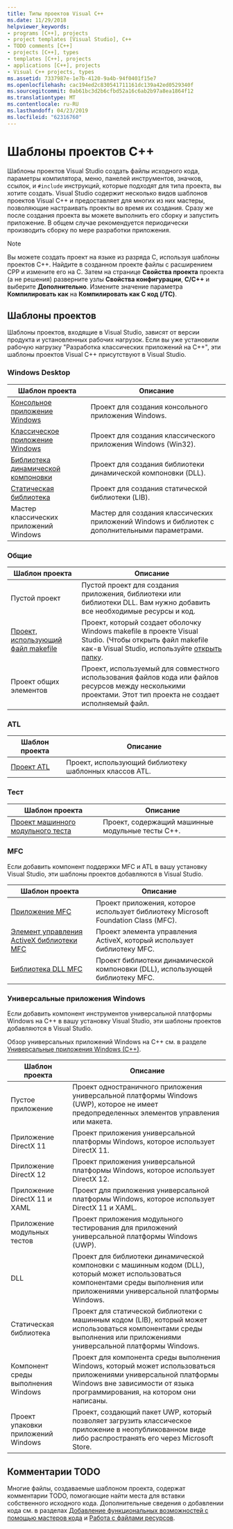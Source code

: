 ```yaml
---
title: Типы проектов Visual C++
ms.date: 11/29/2018
helpviewer_keywords:
- programs [C++], projects
- project templates [Visual Studio], C++
- TODO comments [C++]
- projects [C++], types
- templates [C++], projects
- applications [C++], projects
- Visual C++ projects, types
ms.assetid: 7337987e-1e7b-4120-9a4b-94f0401f15e7
ms.openlocfilehash: cac194ed2c830541711161dc139a42ed0529340f
ms.sourcegitcommit: 0ab61bc3d2b6cfbd52a16c6ab2b97a8ea1864f12
ms.translationtype: MT
ms.contentlocale: ru-RU
ms.lasthandoff: 04/23/2019
ms.locfileid: "62316760"
---
```

# <a name="c-project-templates"></a>Шаблоны проектов C++

Шаблоны проектов Visual Studio создать файлы исходного кода, параметры компилятора, меню, панелей инструментов, значков, ссылок, и `#include` инструкций, которые подходят для типа проекта, вы хотите создать. Visual Studio содержит несколько видов шаблонов проектов Visual C++ и предоставляет для многих из них мастеры, позволяющие настраивать проекты во время их создания. Сразу же после создания проекта вы можете выполнить его сборку и запустить приложение. В общем случае рекомендуется периодически производить сборку по мере разработки приложения.

> [!NOTE]
> Вы можете создать проект на языке из разряда C, используя шаблоны проектов C++. Найдите в созданном проекте файлы с расширением CPP и измените его на C. Затем на странице **Свойства проекта** проекта (а не решения) разверните узлы **Свойства конфигурации**, **C/C++** и выберите **Дополнительно**. Измените значение параметра **Компилировать как** на **Компилировать как C код (/TC)**.

## <a name="project-templates"></a>Шаблоны проектов

Шаблоны проектов, входящие в Visual Studio, зависят от версии продукта и установленных рабочих нагрузок. Если вы уже установили рабочую нагрузку "Разработка классических приложений на C++", эти шаблоны проектов Visual C++ присутствуют в Visual Studio.

### <a name="windows-desktop"></a>Windows Desktop

|Шаблон проекта|Описание|
|----------------------|-----------------------------|
|[Консольное приложение Windows](../../windows/creating-a-console-application.md)|Проект для создания консольного приложения Windows.|
|[Классическое приложение Windows](../../windows/walkthrough-creating-windows-desktop-applications-cpp.md)|Проект для создания классического приложения Windows (Win32).|
|[Библиотека динамической компоновки](../walkthrough-creating-and-using-a-dynamic-link-library-cpp.md)|Проект для создания библиотеки динамической компоновки (DLL).|
|[Статическая библиотека](../../windows/walkthrough-creating-and-using-a-static-library-cpp.md)|Проект для создания статической библиотеки (LIB).|
|Мастер классических приложений Windows|Мастер для создания классических приложений Windows и библиотек с дополнительными параметрами.|

### <a name="general"></a>Общие

|Шаблон проекта|Описание|
|----------------------|-----------------------------|
|Пустой проект|Пустой проект для создания приложения, библиотеки или библиотеки DLL. Вам нужно добавить все необходимые ресурсы и код.|
|[Проект, использующий файл makefile](creating-a-makefile-project.md)|Проект, который создает оболочку Windows makefile в проекте Visual Studio. (Чтобы открыть файл makefile как-в Visual Studio, используйте [открыть папку](../open-folder-projects-cpp.md).|
|Проект общих элементов|Проект, используемый для совместного использования файлов кода или файлов ресурсов между несколькими проектами. Этот тип проекта не создает исполняемый файл.|

### <a name="atl"></a>ATL

|Шаблон проекта|Описание|
|----------------------|-----------------------------|
|[Проект ATL](../../atl/reference/creating-an-atl-project.md)|Проект, использующий библиотеку шаблонных классов ATL.|

### <a name="test"></a>Тест

|Шаблон проекта|Описание|
|----------------------|-----------------------------|
|[Проект машинного модульного теста](/visualstudio/test/writing-unit-tests-for-c-cpp-with-the-microsoft-unit-testing-framework-for-cpp)|Проект, содержащий машинные модульные тесты C++.|

### <a name="mfc"></a>MFC

Если добавить компонент поддержки MFC и ATL в вашу установку Visual Studio, эти шаблоны проектов добавляются в Visual Studio.

|Шаблон проекта|Описание|
|----------------------|-----------------------------|
|[Приложение MFC](../../mfc/reference/creating-an-mfc-application.md)|Проект приложения, которое использует библиотеку Microsoft Foundation Class (MFC).|
|[Элемент управления ActiveX библиотеки MFC](../../mfc/reference/creating-an-mfc-activex-control.md)|Проект элемента управления ActiveX, который использует библиотеку MFC.|
|[Библиотека DLL MFC](../../mfc/reference/creating-an-mfc-dll-project.md)|Проект библиотеки динамической компоновки (DLL), использующей библиотеку MFC.|

### <a name="windows-universal-apps"></a>Универсальные приложения Windows

Если добавить компонент инструментов универсальной платформы Windows на C++ в вашу установку Visual Studio, эти шаблоны проектов добавляются в Visual Studio.

Обзор универсальных приложений Windows на C++ см. в разделе [Универсальные приложения Windows (C++)](../../windows/universal-windows-apps-cpp.md).

|Шаблон проекта|Описание|
|----------------------|-----------------------------|
|Пустое приложение|Проект одностраничного приложения универсальной платформы Windows (UWP), которое не имеет предопределенных элементов управления или макета.|
|Приложение DirectX 11|Проект приложения универсальной платформы Windows, которое использует DirectX 11.|
|Приложение DirectX 12|Проект приложения универсальной платформы Windows, которое использует DirectX 12.|
|Приложение DirectX 11 и XAML|Проект для приложения универсальной платформы Windows, которое использует DirectX 11 и XAML.|
|Приложение модульных тестов|Проект приложения модульного тестирования для приложений универсальной платформы Windows (UWP).|
|DLL|Проект для библиотеки динамической компоновки с машинным кодом (DLL), который может использоваться компонентами среды выполнения или приложениями универсальной платформы Windows.|
|Статическая библиотека|Проект для статической библиотеки с машинным кодом (LIB), который может использоваться компонентами среды выполнения или приложениями универсальной платформы Windows.|
|Компонент среды выполнения Windows|Проект для компонента среды выполнения Windows, который может использоваться приложениями универсальной платформы Windows вне зависимости от языка программирования, на котором они написаны.|
|Проект упаковки приложений Windows|Проект, создающий пакет UWP, который позволяет загрузить классическое приложение в неопубликованном виде либо распространять его через Microsoft Store.|

## <a name="todo-comments"></a>Комментарии TODO

Многие файлы, создаваемые шаблоном проекта, содержат комментарии TODO, помогающие найти места для вставки собственного исходного кода. Дополнительные сведения о добавлении кода см. в разделах [Добавление функциональных возможностей с помощью мастеров кода](../../ide/adding-functionality-with-code-wizards-cpp.md) и [Работа с файлами ресурсов](../../windows/working-with-resource-files.md).


